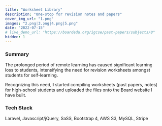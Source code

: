 ```yaml
---
title: "Worksheet Library"
description: "One-stop for revision notes and papers"
cover_img_url: "1.png"
images: "2.png|3.png|4.png|5.png"
date: "2022-07-15"
# live_demo_url: "https://boardedu.org/igcse/past-papers/subjects/8"
hidden: 1
---
```


### Summary

The prolonged period of remote learning has caused significant learning loss to students, intensifying the need for revision worksheets amongst students for self-learning.

Recognizing this need, I started compiling worksheets (past papers, notes) for high-school students and uploaded the files onto the Board website I have built.

### Tech Stack

Laravel, Javascript/jQuery, SaSS, Bootstrap 4, AWS S3, MySQL, Stripe
